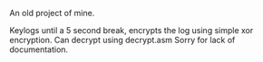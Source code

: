 An old project of mine.

Keylogs until a 5 second break, encrypts the log using simple xor encryption.
Can decrypt using decrypt.asm
Sorry for lack of documentation.

